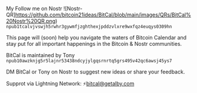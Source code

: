 My Follow me on Nostr
![Nostr-QR]https://github.com/bitcoin21ideas/BitCal/blob/main/images/QRs/BitCal%20Nostr%20QR.png) 
`npub1tcalvjvswjh5rwhr3gywmfjzghthexjpddzvlxre9wxfqz4euqys0309hn`

This page will (soon) help you navigate the waters of Bitcoin Calendar and stay put for all important happenings in the Bitcoin & Nostr communities.

BitCal is maintained by Tony
`npub10awzknjg5r5lajnr53438ndcyjylgqsrnrtq5grs495v42qc6awsj45ys7`

DM BitCal or Tony on Nostr to suggest new ideas or share your feedback.

Supprot via Lightning Network: ⚡️bitcal@getalby.com
